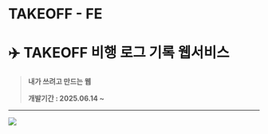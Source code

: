 # TAKEOFF - FE

# ✈️ TAKEOFF 비행 로그 기록 웹서비스

> **내가 쓰려고 만드는 웹**
>
> **개발기간 : 2025.06.14 ~**

---


<img src="https://img.shields.io/badge/React-61DAFB?style=for-the-badge&logo=React&logoColor=black">
